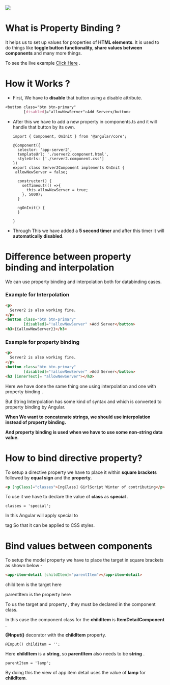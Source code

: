 

![](https://i.imgur.com/oXxWvy2.png)



# What is Property Binding ?



It helps us to set up values for properties of **HTML elements**. It is used to do things like **toggle button functionality, share values between components** and many more things.

To see the live example [Click Here](https://stackblitz.com/angular/xamvkonjydvn?file=src%2Fapp%2Fapp.component.ts) .

# How it Works ?



- First, We have to **disable** that button using a disable attribute.

```` css
<button class="btn btn-primary"  
        [disabled]="allowNewServer">Add Server</button>
````



- After this we have to add a new property in components.ts and it will handle that button by its own.

  ````tsx
  import { Component, OnInit } from '@angular/core';  
    
  @Component({  
    selector: 'app-server2',  
    templateUrl: './server2.component.html',  
    styleUrls: ['./server2.component.css']  
  })  
  export class Server2Component implements OnInit {  
   allowNewServer = false;  
    
    constructor() {  
      setTimeout(() =>{  
        this.allowNewServer = true;  
      }, 5000);  
    }  
    
    ngOnInit() {  
    }  
    
  }
  ````

  

- Through This we have added a **5 second timer** and after this timer it will **automatically disabled**.



# Difference between property binding and interpolation 



We can use property binding and interpolation both for databinding cases.



### Example for Interpolation

````html
<p>  
  Server2 is also working fine.  
</p>  
<button class="btn btn-primary"  
        [disabled]="!allowNewServer" >Add Server</button>  
<h3>{{allowNewServer}}</h3>  
````





### Example for property binding

```` html
<p>  
  Server2 is also working fine.  
</p>  
<button class="btn btn-primary"  
        [disabled]="!allowNewServer" >Add Server</button>  
<h3 [innerText]= "allowNewServer"></h3>
````





Here we have done the same thing one using interpolation and one with property binding .

But String Interpolation has some kind of syntax and which is converted to property binding by Angular.

**When We want to concatenate strings, we should use interpolation instead of property binding.**

**And property binding is used when we have to use some non-string data value.**

# How to bind directive property?



To setup a directive property we have to place it within **square brackets** followed by **equal sign** and the **property**.

````html
<p [ngClass]="classes">[ngClass] GirlScript Winter of contributing</p>
````



To use it we have to declare the value of **class** as **special** .

````tsx
classes = 'special';
````



In this Angular will apply special to <p> tag So that it can be applied to CSS styles.



# Bind values between components 



To setup the model property we have to place the target in square brackets as shown below -

````html
<app-item-detail [childItem]="parentItem"></app-item-detail>
````



childItem is the target here 

parentItem is the property here



To us the target and property , they must be declared in the component class.

In this case the component class for the **childItem** is **ItemDetailComponent** .

**@Input()** decorator with the **childItem** property.



````tsx
@Input() childItem = '';
````



Here **childItem** is a **string**, so **parentItem** also needs to be **string** .



````tsx
parentItem = 'lamp';
````



By doing this the view of app item detail uses the value of **lamp** for **childItem**.